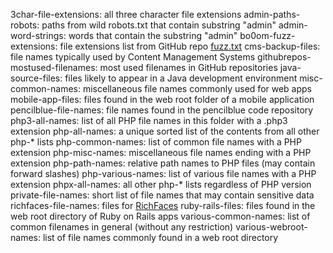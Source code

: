 3char-file-extensions: all three character file extensions
admin-paths-robots: paths from wild robots.txt that contain substring "admin"
admin-word-strings: words that contain the substring "admin"
bo0om-fuzz-extensions: file extensions list from GitHub repo [fuzz.txt](https://github.com/bo0om/fuzz.txt)
cms-backup-files: file names typically used by Content Management Systems
githubrepos-mostused-filenames: most used filenames in GitHub repositories
java-source-files: files likely to appear in a Java development environment
misc-common-names: miscellaneous file names commonly used for web apps
mobile-app-files: files found in the web root folder of a mobile application
pencilblue-file-names: file names found in the pencilblue code repository 
php3-all-names: list of all PHP file names in this folder with a .php3 extension
php-all-names: a unique sorted list of the contents from all other php-* lists
php-common-names: list of common file names with a PHP extension
php-misc-names: miscellaneous file names ending with a PHP extension
php-path-names: relative path names to PHP files (may contain forward slashes)
php-various-names: list of various file names with a PHP extension
phpx-all-names: all other php-* lists regardless of PHP version
private-file-names: short list of file names that may contain sensitive data
richfaces-file-names: files for [RichFaces](http://richfaces.jboss.org/ "JSF Component Framework")
ruby-rails-files: files found in the web root directory of Ruby on Rails apps
various-common-names: list of common filenames in general (without any restriction)
various-webroot-names: list of file names commonly found in a web root directory
